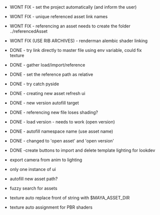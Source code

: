 -  WONT FIX - set the project automatically (and inform the user)
-  WONT FIX - unique referenced asset link names
-  WONT FIX - referencing an asset needs to create the folder ../referencedAsset
-  WONT FIX (USE RIB ARCHIVES) - renderman alembic shader linking

-  DONE - try link directly to master file using env variable, could fix texture
-  DONE - gather load/import/reference
-  DONE - set the reference path as relative
-  DONE - try catch pyside
-  DONE - creating new asset refresh ui
-  DONE - new version autofill target
-  DONE - referencing new file loses shading?
-  DONE - load version - needs to work (open version)
-  DONE - autofill namespace name (use asset name)
-  DONE - changed to 'open asset' and 'open version'
-  DONE -create buttons to import and delete template lighting for lookdev

-  export camera from anim to lighting
-  only one instance of ui
-  autofill new asset path?
-  fuzzy search for assets
-  texture auto replace front of string with $MAYA_ASSET_DIR
-  texture auto assignment for PBR shaders
